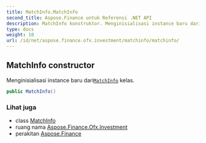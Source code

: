 ```yaml
---
title: MatchInfo.MatchInfo
second_title: Aspose.Finance untuk Referensi .NET API
description: MatchInfo konstruktor. Menginisialisasi instance baru dariMatchInfo kelas.
type: docs
weight: 10
url: /id/net/aspose.finance.ofx.investment/matchinfo/matchinfo/
---
```

## MatchInfo constructor

Menginisialisasi instance baru dari[`MatchInfo`](../) kelas.

```csharp
public MatchInfo()
```

### Lihat juga

* class [MatchInfo](../)
* ruang nama [Aspose.Finance.Ofx.Investment](../../matchinfo/)
* perakitan [Aspose.Finance](../../../)


